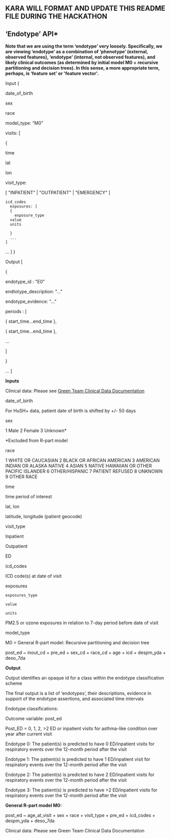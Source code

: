 ## KARA WILL FORMAT AND UPDATE THIS README FILE DURING THE HACKATHON

## ‘Endotype’ API*
 
**Note that we are using the term ‘endotype’ very loosely. Specifically, we are viewing ‘endotype’ as a combination of ‘phenotype’ (external, observed features), ‘endotype’ (internal, not observed features), and likely clinical outcomes (as determined by initial model M0 = recursive partitioning and decision trees). In this sense, a more appropriate term, perhaps, is ‘feature set’ or 'feature vector'.**

Input	{
 
 date_of_birth
 
 sex
 
 race

 model_type: “M0”
 
 visits: [
   
   {
   
   time
   
   lat
   
   lon
   
   visit_type:

[ "INPATIENT" |          "OUTPATIENT" |
"EMERGENCY" ]

    icd_codes
      exposures: [
      {
  		exposure_type
  	  value
      units

      }
      ...
    ]
   ...
 ]
}



Output	[

{


endotype_id       	: "E0"

endtotype_description: "..."
 
 endotype_evidence: "..."
 
 periods : [
 
 { start_time...end_time },
 
 { start_time...end_time },
 
 ...
 
 ]

}

...
]

**Inputs**

Clinical data: Please see [Green Team Clinical Data Documentation](https://github.com/NCATS-Tangerine/cq-notebooks/tree/master/Green_CQs/GreenTeam_Clinical_Data_Documentation)

date_of_birth

For HuSH+ data, patient date of birth is shifted by +/- 50 days

sex

1 Male
2 Female
3 Unknown*

*Excluded from R-part model

race

1 WHITE OR CAUCASIAN
2 BLACK OR AFRICAN AMERICAN
3 AMERICAN INDIAN OR ALASKA NATIVE
4 ASIAN
5 NATIVE HAWAIIAN OR OTHER PACIFIC ISLANDER
6 OTHER/HISPANIC
7 PATIENT REFUSED
8 UNKNOWN
9 OTHER RACE

time

time period of interest

lat, lon

latitude, longitude (patient geocode)

visit_type

Inpatient

Outpatient

ED

icd_codes

ICD code(s) at date of visit

exposures
	
	exposures_type
	
	value
	
	units

PM2.5 or ozone exposures in relation to 7-day period before date of visit

model_type

M0 = General R-part model: Recursive partitioning and decision tree

post_ed ~ inout_cd + pre_ed + sex_cd + race_cd + age + icd + despm_yda + deso_7da

**Output**

Output identifies an opaque id for a class within the endotype classification scheme

The final output is a list of ‘endotypes’, their descriptions, evidence in support of the endotype assertions, and associated time intervals

Endotype classifications:

Outcome variable: post_ed

Post_ED = 0, 1, 2, >2 ED or inpatient visits for asthma-like condition over year after current visit

Endotype 0: The patient(s) is predicted to have 0 ED/inpatient visits for respiratory events over the 12-month period after the visit

Endotype 1: The patient(s) is predicted to have 1 ED/inpatient visit for respiratory events over the 12-month period after the visit

Endotype 2: The patient(s) is predicted to have 2 ED/inpatient visits for respiratory events over the 12-month period after the visit

Endotype 3: The patient(s) is predicted to have >2 ED/inpatient visits for respiratory events over the 12-month period after the visit

**General R-part model M0:**

post_ed ~ age_at_visit + sex + race + visit_type + pre_ed + icd_codes + despm_yda + deso_7da

Clinical data: Please see Green Team Clinical Data Documentation

